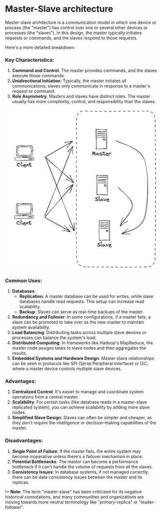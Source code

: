 # Master-Slave architecture

Master-slave architecture is a communication model in which one device or process (the "master") has control over one or several other devices or processes (the "slaves"). In this design, the master typically initiates requests or commands, and the slaves respond to those requests.

Here's a more detailed breakdown:

### Key Characteristics:

1. **Command and Control**: The master provides commands, and the slaves execute those commands.
2. **Unidirectional Initiation**: Typically, the master initiates all communications; slaves only communicate in response to a master's request or command.
3. **Role Asymmetry**: Masters and slaves have distinct roles. The master usually has more complexity, control, and responsibility than the slaves.

![Master-Slave Architecture](../_assets/images/architecture-patterns/master-slave-architecture.png "Master-Slave Architecture")

### Common Uses:

1. **Databases**:
   - **Replication**: A master database can be used for writes, while slave databases handle read requests. This setup can increase read scalability. 
   - **Backup**: Slaves can serve as real-time backups of the master.
2. **Redundancy and Failover**: In some configurations, if a master fails, a slave can be promoted to take over as the new master to maintain system availability.
3. **Load Balancing**: Distributing tasks across multiple slave devices or processes can balance the system's load.
4. **Distributed Computing**: In frameworks like Hadoop's MapReduce, the master node assigns tasks to slave nodes and then aggregates the results.
5. **Embedded Systems and Hardware Design**: Master-slave relationships can be seen in protocols like SPI (Serial Peripheral Interface) or I2C, where a master device controls multiple slave devices.

### Advantages:

1. **Centralized Control**: It's easier to manage and coordinate system operations from a central master.
2. **Scalability**: For certain tasks (like database reads in a master-slave replicated system), you can achieve scalability by adding more slave nodes.
3. **Simplified Slave Design**: Slaves can often be simpler and cheaper, as they don't require the intelligence or decision-making capabilities of the master.

### Disadvantages:

1. **Single Point of Failure**: If the master fails, the entire system may become inoperative unless there's a failover mechanism in place.
2. **Potential Bottlenecks**: The master can become a performance bottleneck if it can't handle the volume of requests from all the slaves.
3. **Consistency Issues**: In database systems, if not managed correctly, there can be data consistency issues between the master and its replicas.

!> **Note**: The term "master-slave" has been criticized for its negative historical connotations, and many communities and organizations are moving towards more neutral terminology like "primary-replica" or "leader-follower".